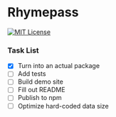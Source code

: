 # Rhymepass

[![MIT License](https://img.shields.io/badge/license-MIT-blue.svg)](https://github.com/cmdli/rhymepass/blob/master/LICENSE)

### Task List

-   [x] Turn into an actual package
-   [ ] Add tests
-   [ ] Build demo site
-   [ ] Fill out README
-   [ ] Publish to npm
-   [ ] Optimize hard-coded data size
